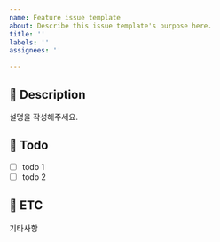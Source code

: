 ```yaml
---
name: Feature issue template
about: Describe this issue template's purpose here.
title: ''
labels: ''
assignees: ''

---
```


## 📑 Description
설명을 작성해주세요.

## 📝 Todo

- [ ] todo 1
- [ ] todo 2
      
## 📍 ETC
기타사항

